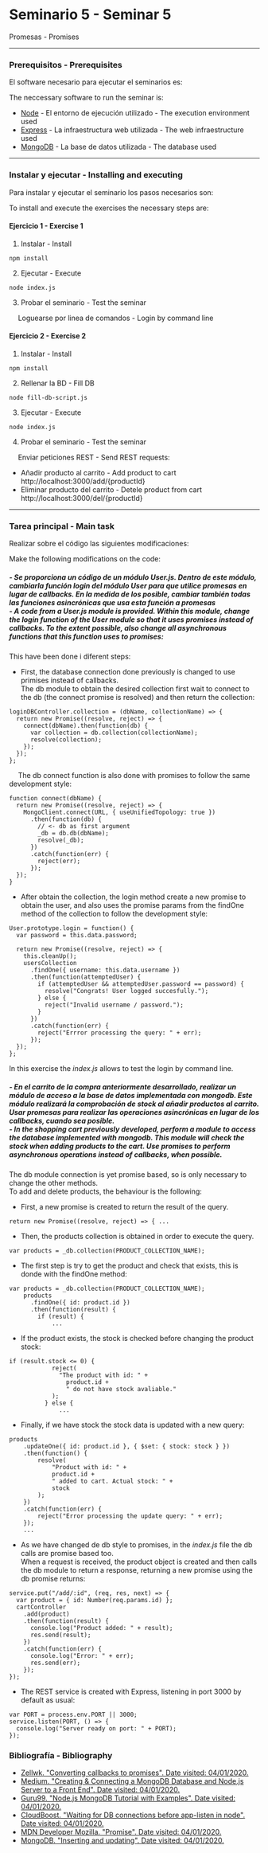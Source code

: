 # Seminario 5 - Seminar 5

Promesas - Promises

---

### Prerequisitos - Prerequisites

El software necesario para ejecutar el seminarios es:

The neccessary software to run the seminar is:

- [Node](https://nodejs.org) - El entorno de ejecución utilizado - The execution environment used
- [Express](https://expressjs.com) - La infraestructura web utilizada - The web infraestructure used
- [MongoDB](https://www.mongodb.com) - La base de datos utilizada - The database used

---

### Instalar y ejecutar - Installing and executing

Para instalar y ejecutar el seminario los pasos necesarios son:

To install and execute the exercises the necessary steps are:

#### Ejercicio 1 - Exercise 1

1. Instalar - Install

```
npm install
```

2. Ejecutar - Execute

```
node index.js
```

3. Probar el seminario - Test the seminar

&emsp; Loguearse por linea de comandos - Login by command line

<!-- 3. Probar el seminario - Test the seminar

&emsp;[http://localhost:3000/](http://localhost:3000/) -->

#### Ejercicio 2 - Exercise 2

1. Instalar - Install

```
npm install
```

2. Rellenar la BD - Fill DB

```
node fill-db-script.js
```

3. Ejecutar - Execute

```
node index.js
```

4. Probar el seminario - Test the seminar

&emsp; Enviar peticiones REST - Send REST requests:

- Añadir producto al carrito - Add product to cart <br>
  http://localhost:3000/add/{productId}
- Eliminar producto del carrito - Detele product from cart <br>
  http://localhost:3000/del/{productId}

---

### Tarea principal - Main task

Realizar sobre el código las siguientes modificaciones:

Make the following modifications on the code:

##### - Se proporciona un código de un módulo User.js. Dentro de este módulo, cambiarla función login del módulo User para que utilice promesas en lugar de callbacks. En la medida de los posible, cambiar también todas las funciones asincrónicas que usa esta función a promesas <br> - A code from a User.js module is provided. Within this module, change the login function of the User module so that it uses promises instead of callbacks. To the extent possible, also change all asynchronous functions that this function uses to promises:

This have been done i diferent steps:

- First, the database connection done previously is changed to use primises instead of callbacks. <br> The db module to obtain the desired collection first wait to connect to the db (the connect promise is resolved) and then return the collection:

```
loginDBController.collection = (dbName, collectionName) => {
  return new Promise((resolve, reject) => {
    connect(dbName).then(function(db) {
      var collection = db.collection(collectionName);
      resolve(collection);
    });
  });
};

```

&emsp; The db connect function is also done with promises to follow the same development style:

```
function connect(dbName) {
  return new Promise((resolve, reject) => {
    MongoClient.connect(URL, { useUnifiedTopology: true })
      .then(function(db) {
        // <- db as first argument
        _db = db.db(dbName);
        resolve(_db);
      })
      .catch(function(err) {
        reject(err);
      });
  });
}
```

- After obtain the collection, the login method create a new promise to obtain the user, and also uses the promise params from the findOne method of the collection to follow the development style:

```
User.prototype.login = function() {
  var password = this.data.password;

  return new Promise((resolve, reject) => {
    this.cleanUp();
    usersCollection
      .findOne({ username: this.data.username })
      .then(function(attemptedUser) {
        if (attemptedUser && attemptedUser.password == password) {
          resolve("Congrats! User logged succesfully.");
        } else {
          reject("Invalid username / password.");
        }
      })
      .catch(function(err) {
        reject("Errror processing the query: " + err);
      });
  });
};
```

In this exercise the _index.js_ allows to test the login by command line.

##### - En el carrito de la compra anteriormente desarrollado, realizar un módulo de acceso a la base de datos implementada con mongodb. Este módulo realizará la comprobación de stock al añadir productos al carrito. Usar promesas para realizar las operaciones asincrónicas en lugar de los callbacks, cuando sea posible. <br> - In the shopping cart previously developed, perform a module to access the database implemented with mongodb. This module will check the stock when adding products to the cart. Use promises to perform asynchronous operations instead of callbacks, when possible.

The db module connection is yet promise based, so is only necessary to change the other methods.<br>
To add and delete products, the behaviour is the following:

- First, a new promise is created to return the result of the query.

```
return new Promise((resolve, reject) => { ...
```

- Then, the products collection is obtained in order to execute the query.

```
var products = _db.collection(PRODUCT_COLLECTION_NAME);
```

- The first step is try to get the product and check that exists, this is donde with the findOne method:

```
var products = _db.collection(PRODUCT_COLLECTION_NAME);
    products
      .findOne({ id: product.id })
      .then(function(result) {
        if (result) {
            ...
```

- If the product exists, the stock is checked before changing the product stock:

```
if (result.stock <= 0) {
            reject(
              "The product with id: " +
                product.id +
                " do not have stock avaliable."
            );
          } else {
              ...
```

- Finally, if we have stock the stock data is updated with a new query:

```
products
    .updateOne({ id: product.id }, { $set: { stock: stock } })
    .then(function() {
        resolve(
            "Product with id: " +
            product.id +
            " added to cart. Actual stock: " +
            stock
        );
    })
    .catch(function(err) {
        reject("Error processing the update query: " + err);
    });
    ...
```

- As we have changed de db style to promises, in the _index.js_ file the db calls are promise based too. <br>
  When a request is received, the product object is created and then calls the db module to return a response, returning a new promise using the db promise returns:

```
service.put("/add/:id", (req, res, next) => {
  var product = { id: Number(req.params.id) };
  cartController
    .add(product)
    .then(function(result) {
      console.log("Product added: " + result);
      res.send(result);
    })
    .catch(function(err) {
      console.log("Error: " + err);
      res.send(err);
    });
});
```

- The REST service is created with Express, listening in port 3000 by default as usual:

```
var PORT = process.env.PORT || 3000;
service.listen(PORT, () => {
  console.log("Server ready on port: " + PORT);
});
```

### Bibliografía - Bibliography

- [Zellwk. "Converting callbacks to promises". Date visited: 04/01/2020.](https://zellwk.com/blog/converting-callbacks-to-promises/)
- [Medium. "Creating & Connecting a MongoDB Database and Node.js Server to a Front End". Date visited: 04/01/2020.](https://medium.com/swlh/creating-connecting-a-mongodb-database-and-node-js-server-to-a-front-end-6a53d400ae6a)
- [Guru99. "Node.js MongoDB Tutorial with Examples". Date visited: 04/01/2020.](https://www.guru99.com/node-js-mongodb.html)
- [CloudBoost. "Waiting for DB connections before app-listen in node". Date visited: 04/01/2020.](https://blog.cloudboost.io/waiting-for-db-connections-before-app-listen-in-node-f568af8b9ec9)
- [MDN Developer Mozilla. "Promise". Date visited: 04/01/2020.](https://developer.mozilla.org/es/docs/Web/JavaScript/Referencia/Objetos_globales/Promise)
- [MongoDB. "Inserting and updating". Date visited: 04/01/2020.](https://mongodb.github.io/node-mongodb-native/markdown-docs/insert.html)
